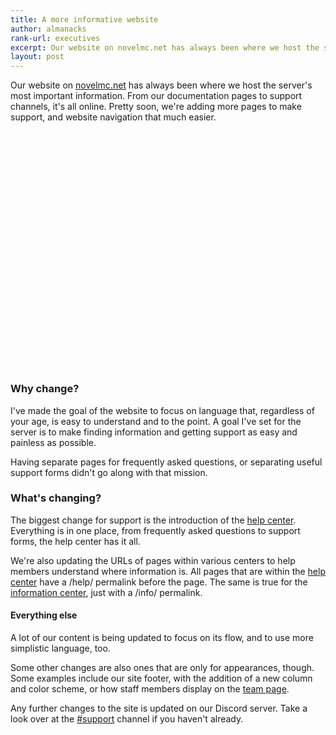 ```yaml
---
title: A more informative website
author: almanacks
rank-url: executives
excerpt: Our website on novelmc.net has always been where we host the server's most important information. From our documentation pages to support channels, it's all online. Pretty soon, we're adding more pages to make support, and website navigation that much easier.
layout: post
---
```


Our website on [novelmc.net](https://novelmc.net) has always been where we host the server's most important information. From our documentation pages to support channels, it's all online. Pretty soon, we're adding more pages to make support, and website navigation that much easier.

<section class="usa-hero" style="background-image: url('https://novelmc.net/assets/img/hero/NpyBPU9vkD.png'); margin-top: 5rem; margin-bottom: 6rem; position: relative; width: 100vw; left: calc(-50vw + 50%); height: 15rem;">
</section>

### Why change?
I've made the goal of the website to focus on language that, regardless of your age, is easy to understand and to the point. A goal I've set for the server is to make finding information and getting support as easy and painless as possible.

Having separate pages for frequently asked questions, or separating useful support forms didn't go along with that mission.

### What's changing?
The biggest change for support is the introduction of the [help center](https://novelmc.net/help). Everything is in one place, from frequently asked questions to support forms, the help center has it all.

We're also updating the URLs of pages within various centers to help members understand where information is. All pages that are within the [help center](https://novelmc.net/help) have a /help/ permalink before the page. The same is true for the [information center](https://novelmc.net/info), just with a /info/ permalink.

#### Everything else
A lot of our content is being updated to focus on its flow, and to use more simplistic language, too.

Some other changes are also ones that are only for appearances, though. Some examples include our site footer, with the addition of a new column and color scheme, or how staff members display on the [team page](https://novelmc.net/team).

Any further changes to the site is updated on our Discord server. Take a look over at the [#support](https://novelmc.net/info/docs/#channels) channel if you haven't already.
